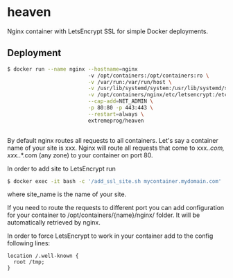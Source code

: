 # heaven
Nginx container with LetsEncrypt SSL for simple Docker deployments.

## Deployment

```bash
$ docker run --name nginx --hostname=nginx 
                          -v /opt/containers:/opt/containers:ro \
                          -v /var/run:/var/run/host \
                          -v /usr/lib/systemd/system:/usr/lib/systemd/system/host \
                          -v /opt/containers/nginx/etc/letsencrypt:/etc/letsencrypt \
                          --cap-add=NET_ADMIN \
                          -p 80:80 -p 443:443 \
                          --restart=always \
                          extremeprog/heaven
                          
```

By default nginx routes all requests to all containers. Let's say a container name of your site is xxx.
Nginx will route all requests that come to xxx.*.com, xxx.*.*.com (any zone) to your container on port 80.

In order to add site to LetsEncrypt run

```bash
$ docker exec -it bash -c '/add_ssl_site.sh mycontainer.mydomain.com'
```

where site_name is the name of your site.

If you need to route the requests to different port you can add configuration for your container to /opt/containers/{name}/nginx/ folder.
It will be automatically retrieved by nginx.

In order to force LetsEncrypt to work in your container add to the config following lines:

```
location /.well-known {
  root /tmp;
}
```
